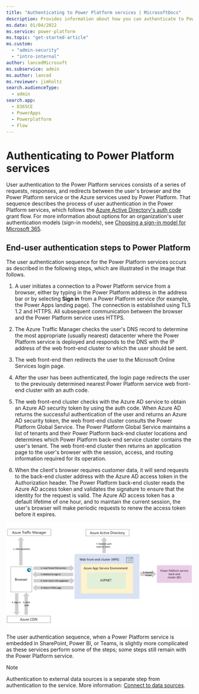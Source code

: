 ```yaml
---
title: "Authenticating to Power Platform services | MicrosoftDocs"
description: Provides information about how you can authenticate to Power Platform services.
ms.date: 01/04/2022
ms.service: power-platform
ms.topic: "get-started-article"
ms.custom: 
  - "admin-security"
  - "intro-internal"
author: lancedMicrosoft
ms.subservice: admin
ms.author: lanced
ms.reviewer: jimholtz
search.audienceType: 
  - admin
search.app:
  - D365CE
  - PowerApps
  - Powerplatform
  - Flow
---
```

# Authenticating to Power Platform services

User authentication to the Power Platform services consists of a series of requests, responses, and redirects between the user's browser and the Power Platform service or the Azure services used by Power Platform. That sequence describes the process of user authentication in the Power Platform services, which follows the [Azure Active Directory's auth code](/azure/active-directory/develop/v2-oauth2-auth-code-flow) grant flow. For more information about options for an organization's user authentication models (sign-in models), see [Choosing a sign-in model for Microsoft 365](https://www.microsoft.com/microsoft-365/blog/2014/05/13/choosing-a-sign-in-model-for-office-365/).  

## End-user authentication steps to Power Platform

The user authentication sequence for the Power Platform services occurs as described in the following steps, which are illustrated in the image that follows.

1. A user initiates a connection to a Power Platform service from a browser, either by typing in the Power Platform address in the address bar or by selecting **Sign in** from a Power Platform service (for example, the Power Apps landing page). The connection is established using TLS 1.2 and HTTPS. All subsequent communication between the browser and the Power Platform service uses HTTPS.

2. The Azure Traffic Manager checks the user's DNS record to determine the most appropriate (usually nearest) datacenter where the Power Platform service is deployed and responds to the DNS with the IP address of the web front-end cluster to which the user should be sent.

3. The web front-end then redirects the user to the Microsoft Online Services login page.

4. After the user has been authenticated, the login page redirects the user to the previously determined nearest Power Platform service web front-end  cluster with an auth code.

5. The web front-end cluster checks with the Azure AD service to obtain an Azure AD security token by using the auth code. When Azure AD returns the successful authentication of the user and returns an Azure AD security token, the web front-end  cluster consults the Power Platform Global Service. The Power Platform Global Service maintains a list of tenants and their Power Platform back-end cluster locations and determines which Power Platform back-end service cluster contains the user's tenant. The web front-end  cluster then returns an application page to the user's browser with the session, access, and routing information required for its operation.

6. When the client's browser requires customer data, it will send requests to the back-end cluster address with the Azure AD access token in the Authorization header. The Power Platform back-end cluster reads the Azure AD access token and validates the signature to ensure that the identity for the request is valid. The Azure AD access token has a default lifetime of one hour, and to maintain the current session, the user's browser will make periodic requests to renew the access token before it expires.

  ![End user authentication sequence.](./media/EndUserAuthSequence.png "End user authentication sequence to Power Platform services with browser, Azure traffic Manager, Azure Content Delivery Network, the web front-end Azure Active Directly, and Power Platform back-end cluster.  Authentication to back-end data sources is separate.")

The user authentication sequence, when a Power Platform service is embedded in SharePoint, Power BI, or Teams, is slightly more complicated as these services perform some of the steps; some steps still remain with the Power Platform service.

> [!NOTE]
> Authentication to external data sources is a separate step from authentication to the service. More information: [Connect to data sources](connect-data-sources.md).

